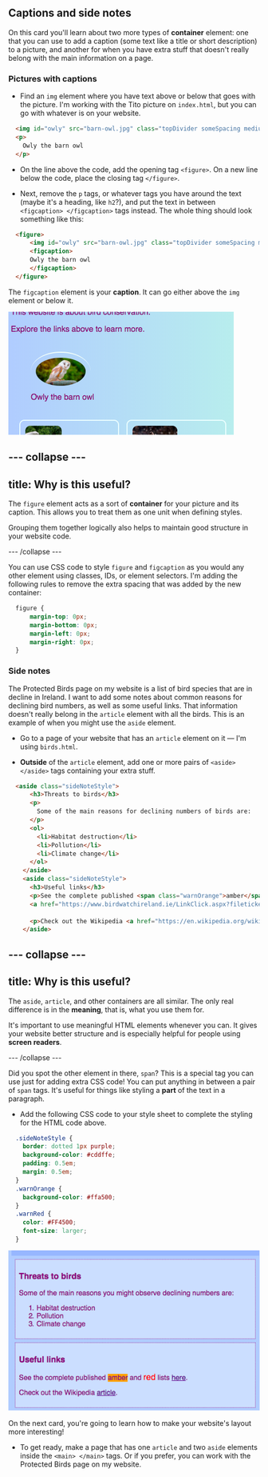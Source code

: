 ## Captions and side notes

On this card you'll learn about two more types of **container** element: one that you can use to add a caption (some text like a title or short description) to a picture, and another for when you have extra stuff that doesn't really belong with the main information on a page.

### Pictures with captions

+ Find an `img` element where you have text above or below that goes with the picture. I'm working with the Tito picture on `index.html`, but you can go with whatever is on your website.

```html
  <img id="owly" src="barn-owl.jpg" class="topDivider someSpacing mediumPictures" alt="A barn owl" />the dog" />        
  <p>
    Owly the barn owl
  </p>
```

+ On the line above the code, add the opening tag `<figure>`. On a new line below the code, place the closing tag `</figure>`.

+ Next, remove the `p` tags, or whatever tags you have around the text (maybe it's a heading, like `h2`?), and put the text in between `<figcaption> </figcaption>` tags instead. The whole thing should look something like this:

```html
  <figure>
      <img id="owly" src="barn-owl.jpg" class="topDivider someSpacing mediumPictures" alt="A barn owl" />the dog" />        
      <figcaption>
      Owly the barn owl
      </figcaption>
  </figure>
```

The `figcaption` element is your **caption**. It can go either above the `img` element or below it.

![Picture of a barn owl with a caption](images/figureAndCaption.png)

--- collapse ---
---
title: Why is this useful?
---

The `figure` element acts as a sort of **container** for your picture and its caption. This allows you to treat them as one unit when defining styles.

Grouping them together logically also helps to maintain good structure in your website code.

--- /collapse ---

You can use CSS code to style `figure` and `figcaption` as you would any other element using classes, IDs, or element selectors. I'm adding the following rules to remove the extra spacing that was added by the new container:

```css
  figure { 
      margin-top: 0px;
      margin-bottom: 0px;
      margin-left: 0px;
      margin-right: 0px;
  }
```

### Side notes

The Protected Birds page on my website is a list of bird species that are in decline in Ireland. I want to add some notes about common reasons for declining bird numbers, as well as some useful links. That information doesn't really belong in the `article` element with all the birds. This is an example of when you might use the `aside` element.

+ Go to a page of your website that has an `article` element on it — I'm using `birds.html`.

+ **Outside** of the `article` element, add one or more pairs of `<aside> </aside>` tags containing your extra stuff.

```html  
  <aside class="sideNoteStyle">
      <h3>Threats to birds</h3>
      <p>
        Some of the main reasons for declining numbers of birds are:
      </p>
      <ol>
        <li>Habitat destruction</li>
        <li>Pollution</li>
        <li>Climate change</li>
      </ol>
    </aside>
    <aside class="sideNoteStyle">
      <h3>Useful links</h3>
      <p>See the complete published <span class="warnOrange">amber</span> and <span class="warnRed">red</span> lists
      <a href="https://www.birdwatchireland.ie/LinkClick.aspx?fileticket=VcYOTGOjNbA%3d&tabid=178">here</a>.</p>

      <p>Check out the Wikipedia <a href="https://en.wikipedia.org/wiki/Bird_conservation">article</a>.</p>
    </aside>
```

--- collapse ---
---
title: Why is this useful?
---

The `aside`, `article`, and other containers are all similar. The only real difference is in the **meaning**, that is, what you use them for.

It's important to use meaningful HTML elements whenever you can. It gives your website better structure and is especially helpful for people using **screen readers**.

--- /collapse ---

Did you spot the other element in there, `span`? This is a special tag you can use just for adding extra CSS code! You can put anything in between a pair of `span` tags. It's useful for things like styling a **part** of the text in a paragraph.

+ Add the following CSS code to your style sheet to complete the styling for the HTML code above.

```css
  .sideNoteStyle {
    border: dotted 1px purple;
    background-color: #cddffe;
    padding: 0.5em;
    margin: 0.5em;
  }
  .warnOrange {
    background-color: #ffa500;
  }
  .warnRed {
    color: #FF4500;
    font-size: larger;
  }

```

![Additional notes with their own styling](images/asidesStyled.png)

On the next card, you're going to learn how to make your website's layout more interesting!

+ To get ready, make a page that has one `article` and two `aside` elements inside the `<main> </main>` tags. Or if you prefer, you can work with the Protected Birds page on my website.

   
